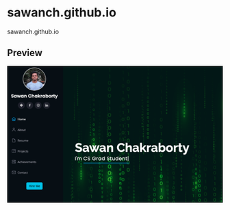 # sawanch.github.io
<a>sawanch.github.io</a>

## Preview
![Website Preview](assets/img/preview.png)
